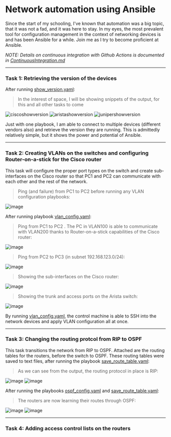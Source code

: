 # Network automation using Ansible
Since the start of my schooling, I've known that automation was a big topic, that it was not a fad, and it was here to stay. In my eyes, the most prevalent tool for configuration management in the context of networking devices is and has been Ansible for a while. Join me as I try to become proficient at Ansible.

*NOTE: Details on continuous integration with Github Actions is documented in [ContinuousIntegration.md](https://github.com/joshchontw/NetworkAutomationSecurityLab/blob/main/Ansible/ContinuousIntegration.md)*

-----------------------------------------------------------------------------------
### Task 1: Retrieving the version of the devices
After running [show_version.yaml](https://github.com/joshchontw/NetworkAutomationSecurityLab/blob/main/Ansible/playbooks/show_version.yaml):

> In the interest of space, I will be showing snippets of the output, for this and all other tasks to come

![ciscoshowversion](https://user-images.githubusercontent.com/81763406/142037007-f3152ff2-3461-42a8-a89f-10bcf81a22cf.png)
![aristashowversion](https://user-images.githubusercontent.com/81763406/142037081-0b9d1ded-6966-4aaa-9864-2e6cbb9b8d0d.png)
![junipershowversion](https://user-images.githubusercontent.com/81763406/142037092-a54c56e8-cc6a-45af-984a-7b08c0433b4d.png)

Just with one playbook, I am able to connect to multiple devices (different vendors also) and retrieve the version they are running. This is admittedly relatively simple, but it shows the power and potential of Ansible.

---------------------------------------------------------------------
### Task 2: Creating VLANs on the switches and configuring Router-on-a-stick for the Cisco router
This task will configure the proper port types on the switch and create sub-interfaces on the Cisco router so that PC1 and PC2 can communicate with each other and the rest of the network.

> Ping (and failure) from PC1 to PC2 before running any VLAN configuration playbooks: 

![image](https://user-images.githubusercontent.com/81763406/143507543-520a9bd3-b36b-458e-b7e0-55d483811ded.png)

After running playbook [vlan_config.yaml](https://github.com/joshchontw/NetworkAutomationSecurityLab/blob/main/Ansible/playbooks/vlan_config.yaml):
> Ping from PC1 to PC2 . The PC in VLAN100 is able to communicate with VLAN200 thanks to Router-on-a-stick capabilities of the Cisco router:

![image](https://user-images.githubusercontent.com/81763406/143508544-e1ee367c-869c-40b5-9fa0-815dc86da5de.png)

> Ping from PC2 to PC3 (in subnet 192.168.123.0/24):

![image](https://user-images.githubusercontent.com/81763406/143511480-790a8b53-6335-4d71-a07c-f76e67c3db15.png)

> Showing the sub-interfaces on the Cisco router:

![image](https://user-images.githubusercontent.com/81763406/143508564-83eb1155-3d01-4bb0-b8a0-ac88b5cb4263.png)

> Showing the trunk and access ports on the Arista switch:

![image](https://user-images.githubusercontent.com/81763406/143508612-157b9182-4b24-49cc-b6e3-c9ea1a38049f.png)

By running [vlan_config.yaml](https://github.com/joshchontw/NetworkAutomationSecurityLab/blob/main/Ansible/playbooks/vlan_config.yaml), the control machine is able to SSH into the network devices and apply VLAN configuration all at once.

----------------------------------------
### Task 3: Changing the routing protcol from RIP to OSPF
This task transitions the network from RIP to OSPF.
Attached are the routing tables for the routers, before the switch to OSPF. These routing tables were saved to text files, after running the playbook [save_route_table.yaml](https://github.com/joshchontw/NetworkAutomationSecurityLab/blob/main/Ansible/playbooks/save_route_table.yaml):
> As we can see from the output, the routing protocol in place is RIP:

![image](https://user-images.githubusercontent.com/81763406/143772688-d6c0e6c6-ee41-4b90-94b0-bc48e829aa47.png)
![image](https://user-images.githubusercontent.com/81763406/143772766-1313c381-bc16-4f84-aeed-0752025e032c.png)

After running the playbooks [ospf_config.yaml](https://github.com/joshchontw/NetworkAutomationSecurityLab/blob/main/Ansible/playbooks/ospf_config.yaml) and [save_route_table.yaml](https://github.com/joshchontw/NetworkAutomationSecurityLab/blob/main/Ansible/playbooks/save_route_table.yaml):
> The routers are now learning their routes through OSPF:

![image](https://user-images.githubusercontent.com/81763406/143772798-71f3281a-b9d2-4646-9f0d-4b998fb81a10.png)
![image](https://user-images.githubusercontent.com/81763406/143772825-ca7db1aa-9eda-4b90-ad59-a32383d2cdd3.png)

-----------------------------------------
### Task 4: Adding access control lists on the routers
